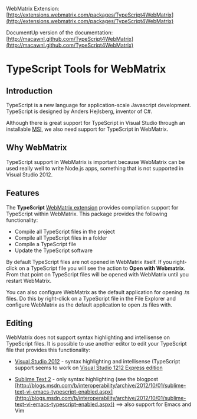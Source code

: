 WebMatrix Extension: [http://extensions.webmatrix.com/packages/TypeScript4WebMatrix](http://extensions.webmatrix.com/packages/TypeScript4WebMatrix)

DocumentUp version of the documentation: [http://macawnl.github.com/TypeScript4WebMatrix](http://macawnl.github.com/TypeScript4WebMatrix)

# TypeScript Tools for WebMatrix

## Introduction

TypeScript is a new language for application-scale Javascript development. TypeScript is designed by Anders Hejlsberg, inventor of C#.

Although there is great support for TypeScript in Visual Studio through an installable [MSI](http://go.microsoft.com/fwlink/?LinkID=266563), we also need support for TypeScript in WebMatrix.

## Why WebMatrix

TypeScript support in WebMatrix is important because WebMatrix can be used really well to write Node.js apps, something that is not supported in Visual Studio 2012.
## Features

The **TypeScript** [WebMatrix extension](http://extensions.webmatrix.com/packages/TypeScript4WebMatrix) provides compilation support for TypeScript within WebMatrix. This package provides the following functionality:

* Compile all TypeScript files in the project
* Compile all TypeScript files in a folder
* Compile a TypeScript file
* Update the TypeScript software

By default TypeScript files are not opened in WebMatrix itself. If you right-click on a TypeScript file you will see the action to **Open with Webmatrix**. From that point on TypeScript files will be opened with WebMatrix until you restart WebMatrix.

You can also configure WebMatrix as the default application for opening .ts files. Do this by right-click on a TypeScript file in the File Explorer and configure WebMatrix as the default application to open .ts files with.

## Editing
WebMatrix does not support syntax highlighting and intellisense on TypeScript files. It is possible to use another editor to edit your TypeScript file that provides this functionality:

* [Visual Studio 2012](http://www.microsoft.com/visualstudio) - syntax highlighting and intellisense (TypeScript support seems to work on [Visual Studio 1212 Express edition](http://www.microsoft.com/visualstudio/eng/products/visual-studio-express-products)

* [Sublime Text 2](http://www.sublimetext.com/2) - only syntax highlighting (see the blogpost [http://blogs.msdn.com/b/interoperability/archive/2012/10/01/sublime-text-vi-emacs-typescript-enabled.aspx](http://blogs.msdn.com/b/interoperability/archive/2012/10/01/sublime-text-vi-emacs-typescript-enabled.aspx)) ==> also support for Emacs and Vim



